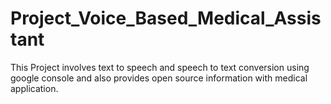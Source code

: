 # Project_Voice_Based_Medical_Assistant
This Project involves text to speech and speech to  text conversion using google console and also provides open source information with medical application.
